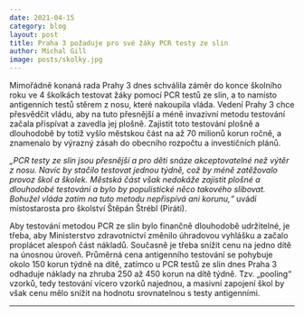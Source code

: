 ```yaml
---
date: 2021-04-15
category: blog
layout: post
title: Praha 3 požaduje pro své žáky PCR testy ze slin
author: Michal Gill
image: posts/skolky.jpg
---
```


Mimořádně konaná rada Prahy 3 dnes schválila záměr do konce školního roku ve 4 školkách testovat žáky pomocí PCR testů ze slin, a to namísto antigenních testů stěrem z nosu, které nakoupila vláda. Vedení Prahy 3 chce přesvědčit vládu, aby na tuto přesnější a méně invazivní metodu testování začala přispívat a zavedla jej plošně. Zajistit toto testování plošně a dlouhodobě by totiž vyšlo městskou část na až 70 milionů korun ročně, a znamenalo by výrazný zásah do obecního rozpočtu a investičních plánů.

*„PCR testy ze slin jsou přesnější a pro děti snáze akceptovatelné než výtěr z nosu. Navíc by stačilo testovat jednou týdně, což by méně zatěžovalo provoz škol a školek. Městská část však nedokáže zajistit plošné a dlouhodobé testování a bylo by populistické něco takového slibovat. Bohužel vláda zatím na tuto metodu nepřispívá ani korunu,“* uvádí místostarosta pro školství Štěpán Štrébl (Piráti).

Aby testování metodou PCR ze slin bylo finančně dlouhodobě udržitelné, je třeba, aby Ministerstvo zdravotnictví změnilo úhradovou vyhlášku a začalo proplácet alespoň část nákladů. Současně je třeba snížit cenu na jedno dítě na únosnou úroveň. Průměrná cena antigenního testování se pohybuje okolo 150 korun týdně na dítě, zatímco u PCR testů ze slin dnes Praha 3 odhaduje náklady na zhruba 250 až 450 korun na dítě týdně. Tzv. „pooling“ vzorků, tedy testování vícero vzorků najednou, a masivní zapojení škol by však cenu mělo snížit na hodnotu srovnatelnou s testy antigenními.

- - -

